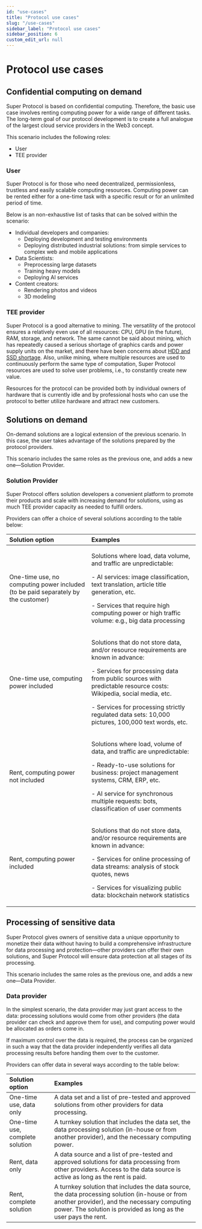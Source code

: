 ```yaml
---
id: "use-cases"
title: "Protocol use cases"
slug: "/use-cases"
sidebar_label: "Protocol use cases"
sidebar_position: 6
custom_edit_url: null
---
```


# Protocol use cases
## Confidential computing on demand
Super Protocol is based on confidential computing. Therefore, the basic use case involves renting computing power for a wide range of different tasks. The long-term goal of our protocol development is to create a full analogue of the largest cloud service providers in the Web3 concept.

This scenario includes the following roles:

- User
- TEE provider
### User
Super Protocol is for those who need decentralized, permissionless, trustless and easily scalable computing resources. Computing power can be rented either for a one-time task with a specific result or for an unlimited period of time.

Below is an non-exhaustive list of tasks that can be solved within the scenario:

- Individual developers and companies:
  - Deploying development and testing environments
  - Deploying distributed industrial solutions: from simple services to complex web and mobile applications
- Data Scientists:
  - Preprocessing large datasets
  - Training heavy models
  - Deploying AI services
- Content creators:
  - Rendering photos and videos
  - 3D modeling

### TEE provider
Super Protocol is a good alternative to mining. The versatility of the protocol ensures a relatively even use of all resources: CPU, GPU (in the future), RAM, storage, and network. The same cannot be said about mining, which has repeatedly caused a serious shortage of graphics cards and power supply units on the market, and there have been concerns about [HDD and SSD shortage](https://www.tomshardware.com/news/hard-drive-ssd-shortages-imminent-if-new-cryptocurrency-blooms). Also, unlike mining, where multiple resources are used to continuously perform the same type of computation, Super Protocol resources are used to solve user problems, i.e., to constantly create new value.

Resources for the protocol can be provided both by individual owners of hardware that is currently idle and by professional hosts who can use the protocol to better utilize hardware and attract new customers.
## Solutions on demand
On-demand solutions are a logical extension of the previous scenario. In this case, the user takes advantage of the solutions prepared by the protocol providers.

This scenario includes the same roles as the previous one, and adds a new one—Solution Provider.
### Solution Provider
Super Protocol offers solution developers a convenient platform to promote their products and scale with increasing demand for solutions, using as much TEE provider capacity as needed to fulfill orders.

Providers can offer a choice of several solutions according to the table below:

|Solution option|Examples|
| :- | :- |
|One-time use, no computing power included (to be paid separately by the customer)|<p>Solutions where load, data volume, and traffic are unpredictable:</p><p>- AI services: image classification, text translation, article title generation, etc.</p><p>- Services that require high computing power or high traffic volume: e.g., big data processing</p>|
|One-time use, computing power included|<p>Solutions that do not store data, and/or resource requirements are known in advance:</p><p>- Services for processing data from public sources with predictable resource costs: Wikipedia, social media, etc.</p><p>- Services for processing strictly regulated data sets: 10,000 pictures, 100,000 text words, etc.</p>|
|Rent, computing power not included|<p>Solutions where load, volume of data, and traffic are unpredictable:</p><p>- Ready-to-use solutions for business: project management systems, CRM, ERP, etc.</p><p>- AI service for synchronous multiple requests: bots, classification of user comments</p>|
|Rent, computing power included|<p>Solutions that do not store data, and/or resource requirements are known in advance:</p><p>- Services for online processing of data streams: analysis of stock quotes, news</p><p>- Services for visualizing public data: blockchain network statistics</p>|
## Processing of sensitive data
Super Protocol gives owners of sensitive data a unique opportunity to monetize their data without having to build a comprehensive infrastructure for data processing and protection—other providers can offer their own solutions, and Super Protocol will ensure data protection at all stages of its processing.

This scenario includes the same roles as the previous one, and adds a new one—Data Provider.
### Data provider
In the simplest scenario, the data provider may just grant access to the data: processing solutions would come from other providers (the data provider can check and approve them for use), and computing power would be allocated as orders come in.

If maximum control over the data is required, the process can be organized in such a way that the data provider independently verifies all data processing results before handing them over to the customer.

Providers can offer data in several ways according to the table below:

|Solution option|Examples|
| :- | :- |
|One-time use, data only|A data set and a list of pre-tested and approved solutions from other providers for data processing.|
|One-time use, complete solution|A turnkey solution that includes the data set, the data processing solution (in-house or from another provider), and the necessary computing power.|
|Rent, data only|A data source and a list of pre-tested and approved solutions for data processing from other providers. Access to the data source is active as long as the rent is paid.|
|Rent, complete solution|A turnkey solution that includes the data source, the data processing solution (in-house or from another provider), and the necessary computing power. The solution is provided as long as the user pays the rent.|